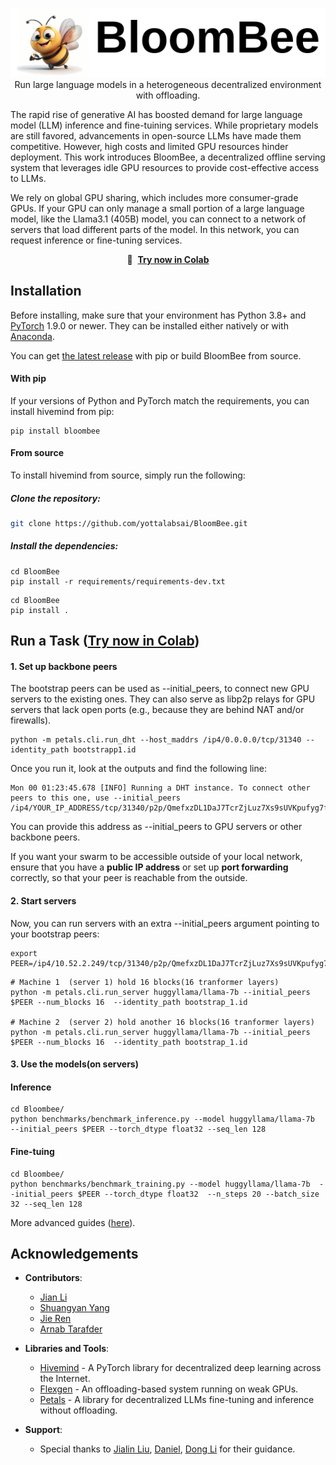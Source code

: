 <p align="center">  
    <img src="figures/bloombee_logo.png" alt="Bloombee Logo" /><br>  
    Run large language models in a heterogeneous decentralized environment with offloading.<br>  
</p>  

The rapid rise of generative AI has boosted demand for large language model (LLM) inference and fine-tuining services. While proprietary models are still favored, advancements in open-source LLMs have made them competitive. However, high costs and limited GPU resources hinder deployment. This work introduces BloomBee, a decentralized offline serving system that leverages idle GPU resources to provide cost-effective access to LLMs.

We rely on global GPU sharing, which includes more consumer-grade GPUs. If your GPU can only manage a small portion of a large language model, like the Llama3.1 (405B) model, you can connect to a network of servers that load different parts of the model. In this network, you can request inference or fine-tuning services.

<p align="center">
    🚀 &nbsp;<b><a href="https://colab.research.google.com/drive/1BZn0KrEGaNA2dlzmCTtTIjJKx3bNzOMs#scrollTo=1Qhi4I2PSGgg">Try now in Colab</a></b>
</p>

## Installation

Before installing, make sure that your environment has Python 3.8+ and [PyTorch](https://pytorch.org/get-started/locally/#start-locally) 1.9.0 or newer. They can be installed either
natively or with [Anaconda](https://www.anaconda.com/products/individual).

You can get [the latest release](https://pypi.org/project/xxxxx) with pip or build BloomBee from source.

#### With pip

If your versions of Python and PyTorch match the requirements, you can install hivemind from pip:

```
pip install bloombee
```
#### From source

To install hivemind from source, simply run the following:

##### Clone the repository:  

```bash  
git clone https://github.com/yottalabsai/BloomBee.git  
```
##### Install the dependencies:  
```
cd BloomBee  
pip install -r requirements/requirements-dev.txt
```
```
cd BloomBee 
pip install .
```
## Run a Task    (<a href="https://colab.research.google.com/drive/1pENMOEoEV01DqBImZzuX_4jTV3fNwNga#scrollTo=oyCFDemCZsRs">Try now in Colab</a>)
#### 1. Set up backbone peers 
The bootstrap peers can be used as --initial_peers, to connect new GPU servers to the existing ones. They can also serve as libp2p relays for GPU servers that lack open ports (e.g., because they are behind NAT and/or firewalls).

```
python -m petals.cli.run_dht --host_maddrs /ip4/0.0.0.0/tcp/31340 --identity_path bootstrapp1.id 

```
Once you run it, look at the outputs and find the following line:  
```
Mon 00 01:23:45.678 [INFO] Running a DHT instance. To connect other peers to this one, use --initial_peers /ip4/YOUR_IP_ADDRESS/tcp/31340/p2p/QmefxzDL1DaJ7TcrZjLuz7Xs9sUVKpufyg7f5276ZHFjbQ
```  
You can provide this address as --initial_peers to GPU servers or other backbone peers.

If you want your swarm to be accessible outside of your local network, ensure that you have a **public IP address** or set up **port forwarding** correctly, so that your peer is reachable from the outside.

#### 2. Start servers  
Now, you can run servers with an extra --initial_peers argument pointing to your bootstrap peers:  
```
export PEER=/ip4/10.52.2.249/tcp/31340/p2p/QmefxzDL1DaJ7TcrZjLuz7Xs9sUVKpufyg7f5276ZHFjbQ  

```
```
# Machine 1  (server 1) hold 16 blocks(16 tranformer layers)
python -m petals.cli.run_server huggyllama/llama-7b --initial_peers $PEER --num_blocks 16  --identity_path bootstrap_1.id

# Machine 2  (server 2) hold another 16 blocks(16 tranformer layers)
python -m petals.cli.run_server huggyllama/llama-7b --initial_peers $PEER --num_blocks 16  --identity_path bootstrap_1.id
```

#### 3. Use the models(on servers)  

#### Inference   
```
cd Bloombee/
python benchmarks/benchmark_inference.py --model huggyllama/llama-7b  --initial_peers $PEER --torch_dtype float32 --seq_len 128
```

#### Fine-tuing  

```
cd Bloombee/
python benchmarks/benchmark_training.py --model huggyllama/llama-7b  --initial_peers $PEER --torch_dtype float32  --n_steps 20 --batch_size 32 --seq_len 128
```
More advanced guides ([here](https://github.com/bigscience-workshop/petals/wiki/Launch-your-own-swarm)).

## Acknowledgements  

- **Contributors**:   
  - [Jian Li](https://github.com/xxnwj)  
  - [Shuangyan Yang](https://github.com/HaibaraAiChan) 
  - [Jie Ren](https://github.com/jren73) 
  - [Arnab Tarafder](https://github.com/Arnab9Codes) 

- **Libraries and Tools**:  
  - [Hivemind](https://github.com/learning-at-home/hivemind) - A PyTorch library for decentralized deep learning across the Internet.  
  - [Flexgen](https://tailwindcss.com/) - An offloading-based system running on weak GPUs.  
  - [Petals](https://github.com/bigscience-workshop/petals) - A library for decentralized LLMs fine-tuning and inference without offloading.

- **Support**:  
  - Special thanks to [Jialin Liu](), [Daniel](), [Dong Li](https://faculty.ucmerced.edu/dong-li/) for their guidance.  